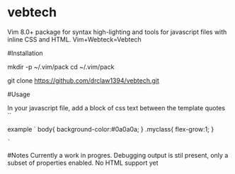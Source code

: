 # vebtech
Vim 8.0+ package for syntax high-lighting and tools for javascript files with inline CSS and HTML. Vim+Webteck=Vebtech

#Installation

mkdir -p ~/.vim/pack
cd ~/.vim/pack

git clone https://github.com/drclaw1394/vebtech.git

#Usage

In your javascript file, add a block of css text between the template quotes ``

example
	`
		body{
			background-color:#0a0a0a;
		}
		.myclass{
			flex-grow:1;
		}

	`
#Notes
Currently a work in progres. Debugging output is stil present, only a subset of properties enabled. No HTML support yet

